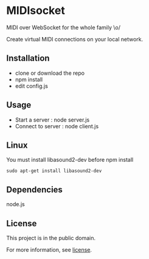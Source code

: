 # MIDIsocket

MIDI over WebSocket for the whole family \o/

Create virtual MIDI connections on your local network.

## Installation

 - clone or download the repo
 - npm install
 - edit config.js

## Usage

 * Start a server : node server.js
 * Connect to server : node client.js

## Linux

You must install libasound2-dev before npm install

`sudo apt-get install libasound2-dev`

## Dependencies

node.js

## License

This project is in the public domain.

For more information, see [license](LICENSE).
